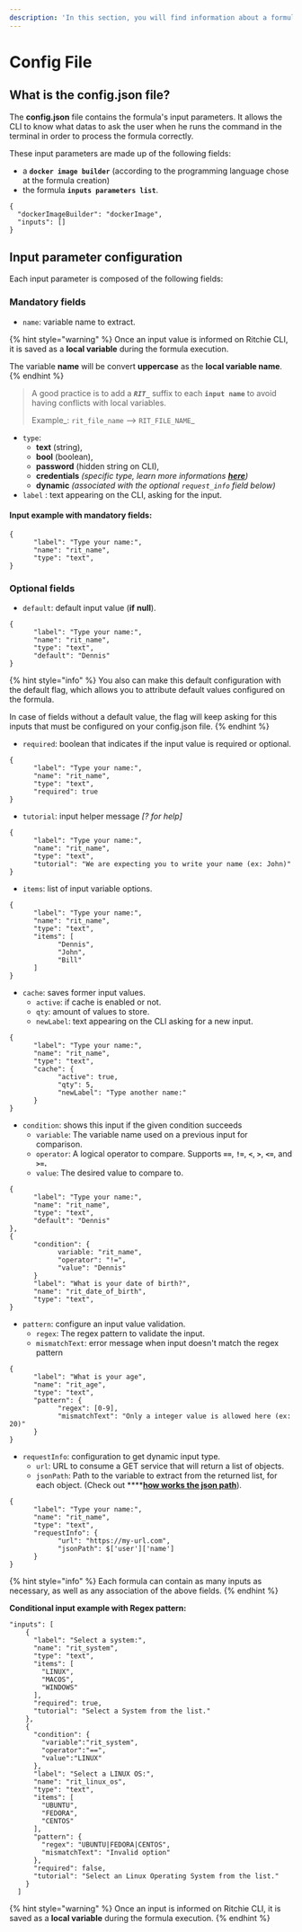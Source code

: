 ```yaml
---
description: 'In this section, you will find information about a formula config.json file'
---
```


# Config File

## What is the config.json file?

The **config.json** file contains the formula's input parameters. It allows the CLI to know what datas to ask the user when he runs the command in the terminal in order to process the formula correctly.

These input parameters are made up of the following fields:

* a **`docker image builder`** \(according to the programming language chose at the formula creation\) 
* the formula **`inputs parameters list`**.

```text
{
  "dockerImageBuilder": "dockerImage",
  "inputs": []
}
```

## Input parameter configuration

Each input parameter is composed of the following fields:

### Mandatory fields

* `name`: variable name to extract.

{% hint style="warning" %}
Once an input value is informed on Ritchie CLI, it is saved as a **local variable** during the formula execution.  
  
The variable **name** will be convert **uppercase** as the **local variable name**. 
{% endhint %}

> A good practice is to add a _**`RIT_`**_ suffix to each **`input name`** to avoid having conflicts with local variables.  
>   
> Example_: `rit_file_name` --&gt; `RIT_FILE_NAME`_

* `type`: 
  * **text** \(string\), 
  * **bool** \(boolean\), 
  * **password** \(hidden string on CLI\), 
  * **credentials** _\(specific type, learn more informations_ [_**here**_](https://docs.ritchiecli.io/tutorials/credentials#how-to-use-credentials-as-formula-inputs)_\)_
  * **dynamic** _\(associated with the optional `request_info` field below\)_ 
* `label` : text appearing on the CLI, asking for the input. 

#### Input example with mandatory fields:

```text
{
      "label": "Type your name:",
      "name": "rit_name",
      "type": "text",
}
```

### Optional fields

* `default`: default input value \(**if** **null**\). 

```text
{
      "label": "Type your name:",
      "name": "rit_name",
      "type": "text",
      "default": "Dennis"
}
```

{% hint style="info" %}
You also can make this default configuration with the default flag, which allows you to attribute default values configured on the formula.

In case of fields without a default value, the flag will keep asking for this inputs that must be configured on your config.json file.
{% endhint %}

* `required`: boolean that indicates if the input value is required or optional.

```text
{
      "label": "Type your name:",
      "name": "rit_name",
      "type": "text",
      "required": true
}
```

* `tutorial`: input helper message _\[? for help\]_ 

```text
{
      "label": "Type your name:",
      "name": "rit_name",
      "type": "text",
      "tutorial": "We are expecting you to write your name (ex: John)"
}
```

* `items`: list of input variable options. 

```text
{
      "label": "Type your name:",
      "name": "rit_name",
      "type": "text",
      "items": [
            "Dennis",
            "John",
            "Bill"
      ]
}
```

* `cache`:  saves former input values.
  * `active`: if cache is enabled or not.
  * `qty`: amount of values to store.
  * `newLabel`: text appearing on the CLI asking for a new input. 

```text
{
      "label": "Type your name:",
      "name": "rit_name",
      "type": "text",
      "cache": {
            "active": true,
            "qty": 5,
            "newLabel": "Type another name:"
      }
}

```

* `condition`: shows this input if the given condition succeeds
  * `variable`: The variable name used on a previous input for comparison.
  * `operator`: A logical operator to compare. Supports **`==`**, **`!=`**, **`<`**, **`>`**, **`<=`**, and **`>=`.**
  * `value`: The desired value to compare to.

```text
{
      "label": "Type your name:",
      "name": "rit_name",
      "type": "text",
      "default": "Dennis"
},
{
      "condition": {
            variable: "rit_name",
            "operator": "!=",
            "value": "Dennis"
      }
      "label": "What is your date of birth?",
      "name": "rit_date_of_birth",
      "type": "text",
}
```

* `pattern`: configure an input value validation. 
  * `regex`: The regex pattern to validate the input.
  * `mismatchText`: error message when input doesn't match the regex pattern

```text
{
      "label": "What is your age",
      "name": "rit_age",
      "type": "text",
      "pattern": {
            "regex": [0-9],
            "mismatchText": "Only a integer value is allowed here (ex: 20)"
      }
}
```

* `requestInfo`: configuration to get dynamic input type.
  * `url`: URL to consume a GET service that will return a list of objects.
  * `jsonPath`: Path to the variable to extract from the returned list, for each object. \(Check out ****[**how works the json path**](https://goessner.net/articles/JsonPath/)\).

```text
{
      "label": "Type your name:",
      "name": "rit_name",
      "type": "text",
      "requestInfo": {
            "url": "https://my-url.com",
            "jsonPath": $['user']['name']
      }
}
```

{% hint style="info" %}
Each formula can contain as many inputs as necessary, as well as any association of the above fields.
{% endhint %}

**Conditional input example with Regex pattern:**

```text
"inputs": [
    {
      "label": "Select a system:",
      "name": "rit_system",
      "type": "text",
      "items": [
        "LINUX",
        "MACOS",
        "WINDOWS"
      ],
      "required": true,
      "tutorial": "Select a System from the list."   
    },
    {
      "condition": {
        "variable":"rit_system",
        "operator":"==",
        "value":"LINUX"
      },
      "label": "Select a LINUX OS:",
      "name": "rit_linux_os",
      "type": "text",
      "items": [
        "UBUNTU",
        "FEDORA",
        "CENTOS"
      ],
      "pattern": {
        "regex": "UBUNTU|FEDORA|CENTOS",
        "mismatchText": "Invalid option"
      },
      "required": false,
      "tutorial": "Select an Linux Operating System from the list."   
    }
  ]
```

{% hint style="warning" %}
Once an input is informed on Ritchie CLI, it is saved as a **local variable** during the formula execution.
{% endhint %}

